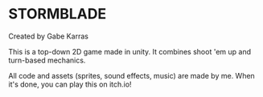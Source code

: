 # STORMBLADE

Created by Gabe Karras

This is a top-down 2D game made in unity.
It combines shoot 'em up and turn-based mechanics.

All code and assets (sprites, sound effects, music) are made by me.
When it's done, you can play this on itch.io!
